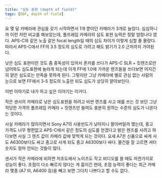 ```yaml
---
title: "심도 표현 (depth of field)"
tags: [DOF, depth of field]
---
```


요 몇 달 카메라에 관심을 갖기 시작하면서 1개 뿐이던 카메라가 3개로 늘었다. 심심하니까 이런 저런 비교를 해보았는데, 풀프레임 카메라의 심도 표현 능력은 정말 엄청나다 였다. APS-C와 같은 노출 같은 focal length일 때의 심도 차이가 이렇게 심할 줄 몰랐다. 따라서 APS-C에서 FF의 3.5 정도의 심도로 가려고 해도 밝기가 2.0 근처까지 가야된다. 

낮은 심도 표현이란 것도 좀 중독성이 있어서 폰카를 쓰다가 APS-C SLR + 킷렌즈로만 넘어와도 심도표현에 놀라게 되는데 이게 FF에 1.0에 가까운 렌즈들을 쓰다보면 어지간히 얕은 심도로는 만족을 못하게 된다. 그렇지만 그냥 카메라에 별로 관심 없는 사람의 눈으로 보면 FF에서 3-5 정도의 노출만 되도 심도가 상당히 얕아보인다. 

이번 이야기로 내가 하고 싶은 이야기는 이거다.

작은 센서의 카메라로 낮은 심도표현을 하려고 비싼 렌즈를 사고 애를 쓰는 것 보단 그냥 적당한 가격의 풀프레임 카메라 + 킷렌즈만 들여도 충분히 원하는 수준의 심도가 나온다는 것이다. 

사실 카메라가 많아지면서 Sony A7의 사용빈도가 낮아지니 팔아버릴까 했는데, 중고 가격도 너무 형편없고 APS-C에서 같은 정도의 심도를 얻겠다고 밝은 렌즈를 사려고 하다보면 사실 그 렌즈 값이 카메라 값에 맞먹게 되는 것이다. 요새 A7은 신품으로 싸게 사도 A6300보다도 싸고 중고로 사게 되도 중고 A6300보다 싸다. 물건을 잘 고르면 셔터 숫자도 얼마 안되는 것들이 많다. 

센서가 작은 카메라에 비하면 저조도에서 노이즈도 작고 비디오를 쓸 때도 마찬가지로 성능이 좋다. 초점이 다소 빠르지 않다는 게 흠이긴 한데, 초점 능력이 좋다는 최근 카메라 몇종 (A7 III, A6400 등)을 빼고 보면 그다지 나쁘다고 할 수도 없다.  
